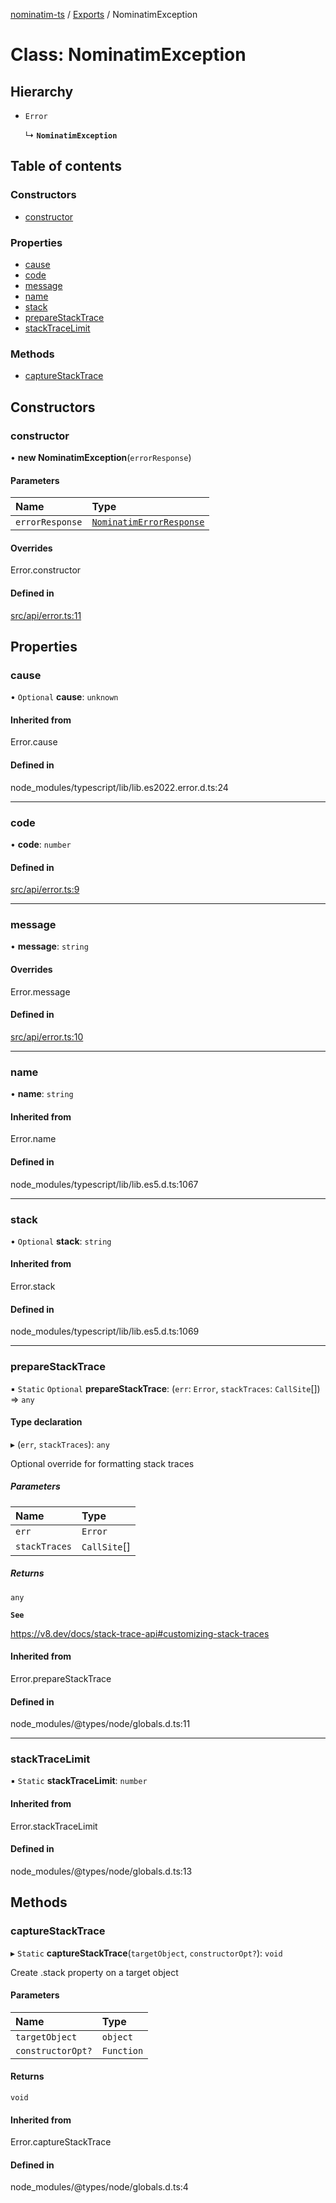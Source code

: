 [nominatim-ts](../README.md) / [Exports](../modules.md) / NominatimException

# Class: NominatimException

## Hierarchy

- `Error`

  ↳ **`NominatimException`**

## Table of contents

### Constructors

- [constructor](NominatimException.md#constructor)

### Properties

- [cause](NominatimException.md#cause)
- [code](NominatimException.md#code)
- [message](NominatimException.md#message)
- [name](NominatimException.md#name)
- [stack](NominatimException.md#stack)
- [prepareStackTrace](NominatimException.md#preparestacktrace)
- [stackTraceLimit](NominatimException.md#stacktracelimit)

### Methods

- [captureStackTrace](NominatimException.md#capturestacktrace)

## Constructors

### constructor

• **new NominatimException**(`errorResponse`)

#### Parameters

| Name | Type |
| :------ | :------ |
| `errorResponse` | [`NominatimErrorResponse`](../interfaces/NominatimErrorResponse.md) |

#### Overrides

Error.constructor

#### Defined in

[src/api/error.ts:11](https://github.com/blksnk/nominatim-js/blob/a025e65/src/api/error.ts#L11)

## Properties

### cause

• `Optional` **cause**: `unknown`

#### Inherited from

Error.cause

#### Defined in

node_modules/typescript/lib/lib.es2022.error.d.ts:24

___

### code

• **code**: `number`

#### Defined in

[src/api/error.ts:9](https://github.com/blksnk/nominatim-js/blob/a025e65/src/api/error.ts#L9)

___

### message

• **message**: `string`

#### Overrides

Error.message

#### Defined in

[src/api/error.ts:10](https://github.com/blksnk/nominatim-js/blob/a025e65/src/api/error.ts#L10)

___

### name

• **name**: `string`

#### Inherited from

Error.name

#### Defined in

node_modules/typescript/lib/lib.es5.d.ts:1067

___

### stack

• `Optional` **stack**: `string`

#### Inherited from

Error.stack

#### Defined in

node_modules/typescript/lib/lib.es5.d.ts:1069

___

### prepareStackTrace

▪ `Static` `Optional` **prepareStackTrace**: (`err`: `Error`, `stackTraces`: `CallSite`[]) => `any`

#### Type declaration

▸ (`err`, `stackTraces`): `any`

Optional override for formatting stack traces

##### Parameters

| Name | Type |
| :------ | :------ |
| `err` | `Error` |
| `stackTraces` | `CallSite`[] |

##### Returns

`any`

**`See`**

https://v8.dev/docs/stack-trace-api#customizing-stack-traces

#### Inherited from

Error.prepareStackTrace

#### Defined in

node_modules/@types/node/globals.d.ts:11

___

### stackTraceLimit

▪ `Static` **stackTraceLimit**: `number`

#### Inherited from

Error.stackTraceLimit

#### Defined in

node_modules/@types/node/globals.d.ts:13

## Methods

### captureStackTrace

▸ `Static` **captureStackTrace**(`targetObject`, `constructorOpt?`): `void`

Create .stack property on a target object

#### Parameters

| Name | Type |
| :------ | :------ |
| `targetObject` | `object` |
| `constructorOpt?` | `Function` |

#### Returns

`void`

#### Inherited from

Error.captureStackTrace

#### Defined in

node_modules/@types/node/globals.d.ts:4
